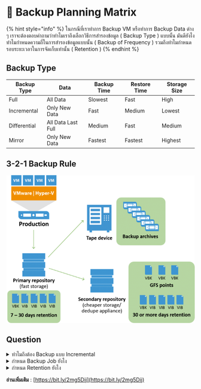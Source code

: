 # 🧊 Backup Planning Matrix

{% hint style="info" %}
ในกรณีที่เราทำการ Backup VM หรือทำการ Backup Data ต่าง ๆ เราจะต้องตอบคำถามว่าทำไมเราถึงเลือกวิธีการสำรองข้อมูล ( Backup Type ) แบบนั้น มันดียังไง ทำไมกำหนดความถี่ในการสำรองข้อมูลแบบนั้น ( Backup of Frequency ) รวมถึงทำไมกำหนดรอบระยะเวลาในการจัดเก็บเท่านั้น ( Retention )
{% endhint %}

## **Backup Type**

| Backup Type  | Data               | Backup Time | Restore Time | Storage Size |
| ------------ | ------------------ | ----------- | ------------ | ------------ |
| Full         | All Data           | Slowest     | Fast         | High         |
| Incremental  | Only New Data      | Fast        | Medium       | Lowest       |
| Differential | All Data Last Full | Medium      | Fast         | Medium       |
| Mirror       | Only New Data      | Fastest     | Fastest      | Highest      |

## **3-2-1 Backup Rule**

![Backup-01.png](../../.gitbook/assets/backup-01.png)

## **Question**

<details>

<summary>ทำไมถึงต้อง Backup แบบ Incremental</summary>

เมื่อเปรียบเทียบการสำรองข้อมูลระหว่าง Backup Type ทั้ง 4 ประเภท จะเห็นว่า ถึงแม้ Restore Time จะต่ำกว่า Backup Type ประเภทอื่น ๆ แต่เวลาที่ใช้ก็อยู่ในระดับกลาง ๆ ซึ่งโดยปกติเราก็ไม่ค่อยได้ทำการ Restore อยู่แล้ว แต่ Backup นี่ทำทุกวัน อีกทั้งยังต้อสำรองข้อมูลหลายระบบ ดังนั้น Backup Time จึงต้องใช้เวลาให้สั้นที่สุด เพื่อไม่ให้กิน Bandwidth การใช้งาน โดยควรสำรองข้อมูลในขณะที่ไม่มีการใช้งาน เพื่อไม่ให้เกิดการแย่ง Bandwidth สุดท้าย Storage Size ใช้พื้นที่ในการสำรองข้อมูลน้อยสุดใน Backup Type ทั้งหมด

</details>

<details>

<summary>กำหนด Backup Job ยังไง</summary>

ของเดิมกำหนดตามความถี่ในการสำรองข้อมูล ( Backup of Frequency ) เช่น สำรองข้อมูลรายวัน ( Job-Daily ), สำรองข้อมูลรายสัปดาห์ ( Job-Weekly ), สำรองข้อมูลรายเดือน ( Job-Monthly ) โดย Backup Type เป็นแบบ Full ซึ่งถ้าหากปรับเป็น Incremental ทำให้ใช้ Storage Size น้อยลง เราสามารถกำหนดความถี่ในการสำรองข้อมูล ให้เป็นแบบสำรองข้อมูลรายวันได้ ซึ่งจะมีประโยชน์ตอนทำการ Restore โดยสามารถเลือก Restore Point ที่ต้องการได้แบบรายวัน แทนที่จะเป็นรายเดือนหรือรายสัปดาห์ ซึ่งข้อมูลจะหายไปตามความถี่ในการสำรองข้อมูล

</details>

<details>

<summary>กำหนด Retention ยังไง</summary>

ของเดิมกำหนดรอบระยะเวลาการจัดเก็บข้อมูลสัมพันธ์กับความถี่ในการสำรองข้อมูล ยิ่งความถี่บ่อยรายวันรอบระยะเวลาการจัดเก็บก็จะน้อย ถ้าความถี่เดือนหนึ่งรอบระยะเวลาการจัดเก็บก็จะนานตามไปด้วย เพราะถูกจำกัดด้วย Storage Size ซึ่งถ้าหากปรับเป็น Incremental แบบสำรองข้อมูลรายวัน เราจะสามารถกำหนด Retention ได้เยอะขึ้น โดยตามกฎของ 3-2-1 Backup Rule ที่ระบุให้ทำการสำรองข้อมูลไว้ 3 ชุด 2 อุปกรณ์ 1 Offline ซึ่งแนะนำให้ใช้ Retention อยู่ระหว่าง 7-30 วัน บน Primary Repository หากต้องการเก็บนานกว่านั้นให้ไปใช้ Secondary Repository แทน

</details>

**อ่านเพิ่มเติม** : [https://bit.ly/2mg5Dij](https://bit.ly/2mg5Dij)
